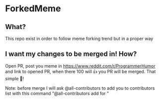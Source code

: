 # ForkedMeme
## What?
This repo exist in order to follow meme forking trend but in a proper way

## I want my changes to be merged in! How?
Open PR, post you meme in https://www.reddit.com/r/ProgrammerHumor and link to opened PR, when there 100 will 👍 you PR will be merged. That simple 💫!

Note: before merge I will ask @all-contributors to add you to contributors list with this command "@all-contributors add <username> for <contributions>"
